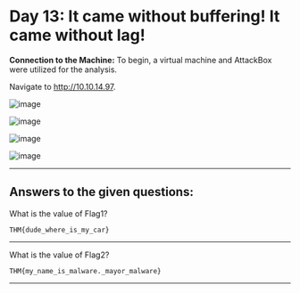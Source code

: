 # Day 13: It came without buffering! It came without lag!

**Connection to the Machine:**
To begin, a virtual machine and AttackBox were utilized for the analysis.


Navigate to http://10.10.14.97.

![image](https://github.com/user-attachments/assets/73a2c3ba-4492-4827-adc2-baf67d65f9f4)

![image](https://github.com/user-attachments/assets/90aa2a9d-14c0-4cca-a578-5a71af0ecfbb)

![image](https://github.com/user-attachments/assets/7e8dad4f-202e-486f-9218-ed6d11c917d4)

![image](https://github.com/user-attachments/assets/8d166099-440d-419e-ae5b-f48e76accd0e)

---

## Answers to the given questions:

What is the value of Flag1?

```
THM{dude_where_is_my_car}
```

---

What is the value of Flag2?

```
THM{my_name_is_malware._mayor_malware}
```

---

